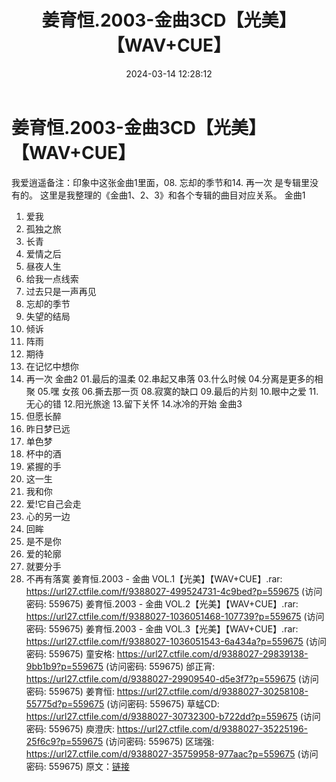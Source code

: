 ﻿---
title: 姜育恒.2003-金曲3CD【光美】【WAV+CUE】
date: 2024-03-14 12:28:12
categories: WAV车载音乐、镜像
tags: 华语中文
---
# 姜育恒.2003-金曲3CD【光美】【WAV+CUE】

我爱逍遥备注：印象中这张金曲1里面，08. 忘却的季节和14. 再一次
是专辑里没有的。
这里是我整理的《金曲1、2、3》和各个专辑的曲目对应关系。
金曲1
01. 爱我
02. 孤独之旅
03. 长青
04. 爱情之后
05. 昼夜人生
06. 给我一点线索
07. 过去只是一声再见
08. 忘却的季节
09. 失望的结局
10. 倾诉
11. 阵雨
12. 期待
13. 在记忆中想你
14. 再一次
金曲2
01.最后的温柔
02.串起又串落
03.什么时候
04.分离是更多的相聚
05.嘿 女孩
06.撕去那一页
08.寂寞的缺口
09.最后的片刻
10.眼中之爱
11.无心的错
12.阳光旅途
13.留下关怀
14.冰冷的开始
金曲3
01. 但愿长醉
02. 昨日梦已远
03. 单色梦
04. 杯中的酒
05. 紧握的手
06. 这一生
07. 我和你
08. 爱!它自己会走
09. 心的另一边
10. 回眸
11. 是不是你
12. 爱的轮廓
13. 就要分手
14. 不再有落寞
姜育恒.2003 - 金曲 VOL.1【光美】【WAV+CUE】.rar: https://url27.ctfile.com/f/9388027-499524731-4c9bed?p=559675
(访问密码: 559675)
姜育恒.2003 - 金曲 VOL.2【光美】【WAV+CUE】.rar: https://url27.ctfile.com/f/9388027-1036051468-107739?p=559675
(访问密码: 559675)
姜育恒.2003 - 金曲 VOL.3【光美】【WAV+CUE】.rar: https://url27.ctfile.com/f/9388027-1036051543-6a434a?p=559675
(访问密码: 559675)
童安格: https://url27.ctfile.com/d/9388027-29839138-9bb1b9?p=559675
(访问密码: 559675)
邰正宵: https://url27.ctfile.com/d/9388027-29909540-d5e3f7?p=559675
(访问密码: 559675)
姜育恒: https://url27.ctfile.com/d/9388027-30258108-55775d?p=559675
(访问密码: 559675)
草蜢CD: https://url27.ctfile.com/d/9388027-30732300-b722dd?p=559675
(访问密码: 559675)
庾澄庆: https://url27.ctfile.com/d/9388027-35225196-25f6c9?p=559675
(访问密码: 559675)
区瑞强: https://url27.ctfile.com/d/9388027-35759958-977aac?p=559675
(访问密码: 559675)
原文：[链接](https://blog.sina.com.cn/s/blog_1647c7e76010314pj.html)